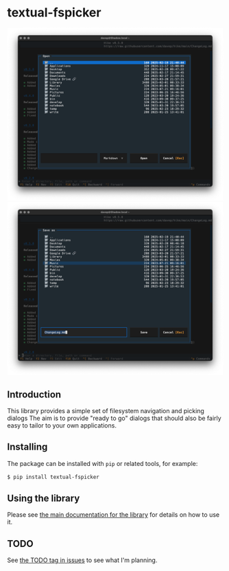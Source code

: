 # textual-fspicker

![Opening a file](.images/file-open.png)
![Saving a file](.images/file-save.png)

## Introduction

This library provides a simple set of filesystem navigation and picking
dialogs The aim is to provide "ready to go" dialogs that should also be
fairly easy to tailor to your own applications.

## Installing

The package can be installed with `pip` or related tools, for example:

```sh
$ pip install textual-fspicker
```

## Using the library

Please see [the main documentation for the
library](https://blog.davep.org/textual-fspicker/) for details on how to use
it.

## TODO

See [the TODO tag in
issues](https://github.com/davep/textual-fspicker/issues?q=is%3Aissue+is%3Aopen+label%3ATODO)
to see what I'm planning.


[//]: # (README.md ends here)
